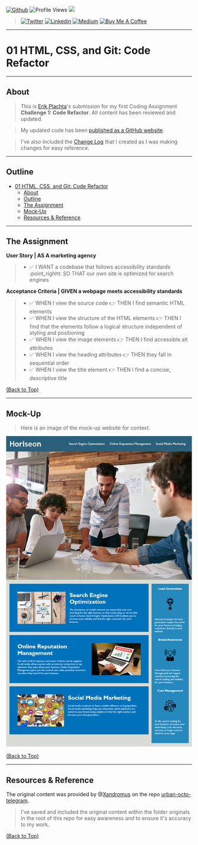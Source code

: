 <!-- HEADER START -->
[![Github](https://img.shields.io/badge/-@erikplachta-000?style=flat&logo=Github&logoColor=white)](https://github.com/ErikPlachta) ![Profile Views](https://gpvc.arturio.dev/erikplachta) <img src="https://img.shields.io/github/followers/erikplachta?label=Follow Me" style=" float:left, margin-right:10px" />

> [![Twitter](https://img.shields.io/badge/-@erikplachta-1ca0f1?style=flat&labelColor=1ca0f1&logo=twitter&logoColor=white&link=https://twitter.com/erikplachta)](https://twitter.com/erikplachta)
[![Linkedin](https://img.shields.io/badge/-linkedin.com/in/erikplachta-blue?style=flat&logo=Linkedin&logoColor=white&link=https://linkedin.com/in/erikplachta/)](https://www.linkedin.com/in/erikplachta/)
> [![Medium](https://img.shields.io/badge/-blog.erikplachta.com-000000?style=flat&labelColor=000000&logo=Medium&link=http://blog.erikplachta.com/)](http://blog.erikplachta.com/)
[![Buy Me A Coffee](https://img.shields.io/badge/-Buy%20Me%20A%20Coffee-FF813F?style=flat&logo=buy-me-a-coffee&logoColor=ffffff&link=https://www.buymeacoffee.com/erikplachta)](https://www.buymeacoffee.com/erikplachta)
<!-- HEADER END -->

---
<!-- TITLE START -->
# 01 HTML, CSS, and Git: Code Refactor
<!-- TITLE END -->
---
<!-- ABOUT START -->
## About

> This is [Erik Plachta](https://www.github.com/erikplachta)'s submission for my first Coding Assignment **Challenge 1: Code Refactor**. All content has been reviewed and updated.

> My updated code has been [published as a GitHub website](https://erikplachta.github.io/C01/).

> I've also included the [Change Log](./CHANGELOG.md) that I created as I was making changes for easy reference.

---
<!-- INDEX START -->
## Outline

- [01 HTML, CSS, and Git: Code Refactor](#01-html-css-and-git-code-refactor)
  - [About](#about)
  - [Outline](#outline)
  - [The Assignment](#the-assignment)
  - [Mock-Up](#mock-up)
  - [Resources & Reference](#resources--reference)
<!-- INDEX END -->

---
<!-- ASSIGNMENT START -->
## The Assignment

**User Story | AS A marketing agency**

> - :white_check_mark: I WANT a codebase that follows accessibility standards :point_righht: SO THAT our own site is optimized for search engines

**Acceptance Criteria | GIVEN a webpage meets accessibility standards**

> - :white_check_mark: WHEN I view the source code :point_right: THEN I find semantic HTML elements
> - :white_check_mark: WHEN I view the structure of the HTML elements :point_right: THEN I find that the elements  follow a logical structure independent of styling and positioning
> - :white_check_mark: WHEN I view the image elements :point_right: THEN I find accessible alt attributes
> - :white_check_mark: WHEN I view the heading attributes :point_right: THEN they fall in sequential order
> - :white_check_mark: WHEN I view the title element :point_right: THEN I find a concise, descriptive title

[(Back to Top)](#01-html-css-and-git-code-refactor)
<!-- ASSIGNMENT END -->

---
<!-- MOCKUP START -->
## Mock-Up

> Here is an image of the mock-up website for context.

![Mock-Up](./assets/images/01-html-css-git-homework-demo.png)

[(Back to Top)](#01-html-css-and-git-code-refactor)

<!-- MOCKUP END -->

---
<!-- RESOURCES & REFERENCE -->
## Resources & Reference

The original content was provided by @[Xandromus](https://github.com/Xandromus) on the repo [urban-octo-telegram](https://github.com/coding-boot-camp/urban-octo-telegram).
> I've saved and included the original content within the folder originals in the root of this repo for easy awareness and to ensure it's accuracy to my work.

[(Back to Top)](#01-html-css-and-git-code-refactor)
